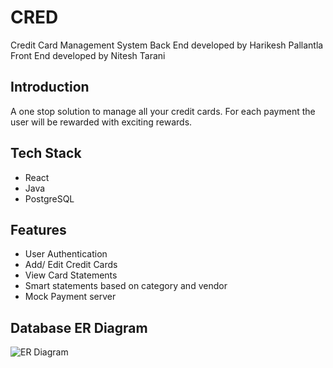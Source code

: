# CRED
Credit Card Management System
Back End developed by Harikesh Pallantla
Front End developed by Nitesh Tarani

## Introduction
A one stop solution to manage all your credit cards. For each payment the user will be rewarded with exciting rewards.

## Tech Stack
- React
- Java
- PostgreSQL

## Features
- User Authentication
- Add/ Edit Credit Cards
- View Card Statements
- Smart statements based on category and vendor
- Mock Payment server

## Database ER Diagram
![ER Diagram](https://user-images.githubusercontent.com/3501554/112745915-5b6cfd80-8fc9-11eb-9df7-0bdadbb593ee.png)
